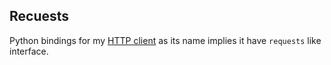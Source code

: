 ## Recuests
Python bindings for my [HTTP client](https://github.com/epsilonr/httpclient) as its name implies it have `requests` like interface.